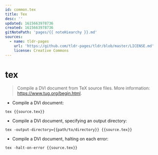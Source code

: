 ```yaml
---
id: common.tex
title: Tex
desc: ''
updated: 1615663978736
created: 1615663978736
gitNotePath: 'pages/{{ noteHiearchy }}.md'
sources:
  - name: tldr-pages
    url: 'https://github.com/tldr-pages/tldr/blob/master/LICENSE.md'
    license: Creative Commons
---
```

# tex

> Compile a DVI document from TeX source files.
> More information: <https://www.tug.org/begin.html>.

- Compile a DVI document:

`tex {{source.tex}}`

- Compile a DVI document, specifying an output directory:

`tex -output-directory={{path/to/directory}} {{source.tex}}`

- Compile a DVI document, halting on each error:

`tex -halt-on-error {{source.tex}}`

